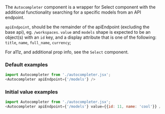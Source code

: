 The `Autocompleter` component is a wrapper for Select component with the additional functionality searching for a specific models from an API endpoint.

`apiEndpoint`, should be the remainder of the apiEndpoint (excluding the base api), eg. `/workspaces`.
`value` and `models` shape is expected to be an object(s) with an `id` key, and a display attribute that is one of the following: `title`, `name`, `full_name`, `currency`;

For a11z, and additional prop info, see the `Select` component.
### Default examples
```js
import Autocompleter from './autocompleter.jsx';
<Autocompleter apiEndpoint={'/models'} />
```

### Initial value examples
```js
import Autocompleter from './autocompleter.jsx';
<Autocompleter apiEndpoint={'/models'} value={{id: 11, name: 'cool'}} />
```
